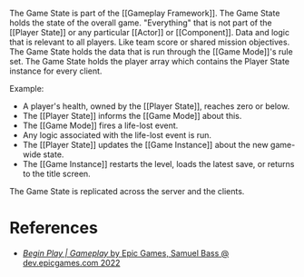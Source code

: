 The Game State is part of the [[Gameplay Framework]].
The Game State holds the state of the overall game.
"Everything" that is not part of the [[Player State]] or any particular [[Actor]] or [[Component]].
Data and logic that is relevant to all players.
Like team score or shared mission objectives.
The Game State holds the data that is run through the [[Game Mode]]'s rule set.
The Game State holds the player array which contains the Player State instance for every client.

Example:
- A player's health, owned by the [[Player State]], reaches zero or below.
- The [[Player State]] informs the [[Game Mode]] about this.
- The [[Game Mode]] fires a life-lost event.
- Any logic associated with the life-lost event is run.
- The [[Player State]] updates the [[Game Instance]] about the new game-wide state.
- The [[Game Instance]] restarts the level, loads the latest save, or returns to the title screen.

The Game State is replicated across the server and the clients.

# References

- [_Begin Play | Gameplay_ by Epic Games, Samuel Bass @ dev.epicgames.com 2022](https://dev.epicgames.com/community/learning/tutorials/l21z/unreal-engine-begin-play-gameplay)

